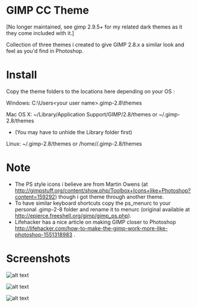 GIMP CC Theme
===

[No longer maintained, see gimp 2.9.5+ for my related dark themes as it they come included with it.]

Collection of three themes i created to give GIMP 2.8.x a similar look and feel as you'd find in Photoshop.  


Install
===


Copy the theme folders to the locations here depending on your OS :  

Windows: C:\Users\<your user name>\.gimp-2.8\themes  

Mac OS X: ~/Library/Application Support/GIMP/2.8/themes   or   ~/.gimp-2.8/themes  
   * (You may have to unhide the Library folder first)  

Linux: ~/.gimp-2.8/themes   or   /home/<your user name>/.gimp-2.8/themes  


Note
===


* The PS style icons i believe are from Martin Owens (at http://gimpstuff.org/content/show.php/Toolbox+Icons+like+Photoshop?content=159292) though i got theme through another theme.
* To have similar keyboard shortcuts copy the ps_menurc to your personal .gimp-2-8 folder and rename it to menurc (original available at http://epierce.freeshell.org/gimp/gimp_ps.php).
* Lifehacker has a nice article on making GIMP closer to Photoshop http://lifehacker.com/how-to-make-the-gimp-work-more-like-photoshop-1551318983 .


Screenshots
===


![alt text](https://github.com/draekko/gimp-cc-themes/raw/master/dark.png "GIMP CC Dark theme")

![alt text](https://github.com/draekko/gimp-cc-themes/raw/master/darker.png "GIMP CC Darker theme")

![alt text](https://github.com/draekko/gimp-cc-themes/raw/master/darkest.png "GIMP CC Darkest theme")



